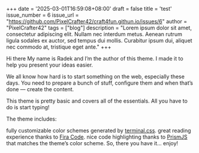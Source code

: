 +++
date = '2025-03-01T16:59:08+08:00'
draft = false
title = 'test'
issue_number = 6
issue_url = "https://github.com/PixelCrafter42/craft4fun.githun.io/issues/6"
author = "PixelCrafter42"
tags = ["blog"]
description = "Lorem ipsum dolor sit amet, consectetur adipiscing elit. Nullam nec interdum metus. Aenean rutrum ligula sodales ex auctor, sed tempus dui mollis. Curabitur ipsum dui, aliquet nec commodo at, tristique eget ante."
+++

Hi there
My name is Radek and I’m the author of this theme. I made it to help you present your ideas easier.

We all know how hard is to start something on the web, especially these days. You need to prepare a bunch of stuff, configure them and when that’s done — create the content.

This theme is pretty basic and covers all of the essentials. All you have to do is start typing!

The theme includes:

fully customizable color schemes generated by [terminal.css](https://panr.github.io/terminal-css/).
great reading experience thanks to [Fira Code](https://github.com/tonsky/FiraCode).
nice code highlighting thanks to [PrismJS](https://prismjs.com/) that matches the theme’s color scheme.
So, there you have it… enjoy!
